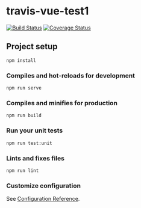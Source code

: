 # travis-vue-test1

[![Build Status](https://travis-ci.com/Usnie/travis-vue-test1.svg?branch=master)](https://travis-ci.com/Usnie/travis-vue-test1)
[![Coverage Status](https://coveralls.io/repos/github/Usnie/travis-vue-test1/badge.svg)](https://coveralls.io/github/Usnie/travis-vue-test1)
## Project setup
```
npm install
```

### Compiles and hot-reloads for development
```
npm run serve
```

### Compiles and minifies for production
```
npm run build
```

### Run your unit tests
```
npm run test:unit
```

### Lints and fixes files
```
npm run lint
```

### Customize configuration
See [Configuration Reference](https://cli.vuejs.org/config/).
